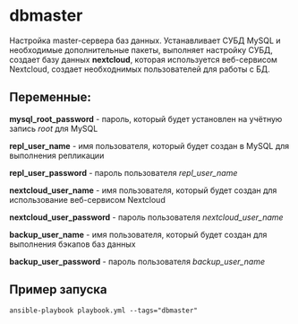 dbmaster
=========

Настройка master-сервера баз данных. Устанавливает СУБД MySQL и необходимые дополнительные пакеты, выполняет настройку СУБД, создает базу данных __nextcloud__, которая используется веб-сервисом Nextcloud, создает необходнимых пользователей для работы с БД. 

Переменные:
--------------

__mysql_root_password__ - пароль, который будет установлен на учётную запись _root_ для MySQL

__repl_user_name__ - имя пользователя, который будет создан в MySQL для выполнения репликации

__repl_user_password__ - пароль пользователя _repl_user_name_

__nextcloud_user_name__ - имя пользователя, который будет создан для использование веб-сервисом Nextcloud

__nextcloud_user_password__ - пароль пользователя _nextcloud_user_name_

__backup_user_name__ - имя пользователя, который будет создан для выполнения бэкапов баз данных

__backup_user_password__ - пароль пользователя _backup_user_name_


Пример запуска
----------------
`ansible-playbook playbook.yml --tags="dbmaster"`

